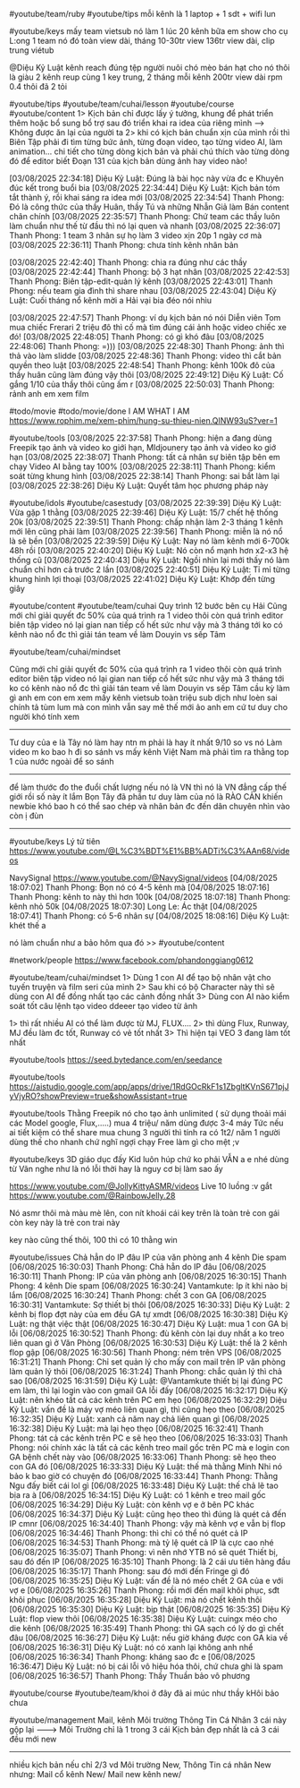 #youtube/team/ruby #youtube/tips 
mỗi kênh là 1 laptop + 1 sdt + wifi lun

#youtube/keys mấy team vietsub nó làm 1 lúc 20 kênh
bữa em show cho cụ L:ong 1 team nó đó
toàn view dài, tháng 10-30tr view
136tr view dài, clip trung viétub

@Diệu Kỷ Luật kênh reach đúng tệp người nuôi chó mèo
bán hạt cho nó thôi là giàu
2 kênh reup cùng 1 key trung, 2 tháng mỗi kênh 200tr view dài
rpm 0.4 thôi đã 2 tỏi


#youtube/tips #youtube/team/cuhai/lesson  #youtube/course  #youtube/content
1> Kịch bản chỉ được lấy ý tưởng, khung để phát triển thêm hoặc bổ sung bổ trợ sau đó triển khai ra idea của riêng mình
--> Không được ăn lại của người ta
2> khi có kịch bản chuẩn xịn của mình rồi thì Biên Tập phải đi tìm từng bức ảnh, từng đoạn video, tạo từng video AI, làm animation... chi tiết cho từng dòng kịch bản và phải chú thích vào từng dòng đó để editor biết Đoạn 131 của kịch bản dùng ảnh hay video nào!

[03/08/2025 22:34:18] Diệu Kỷ Luật: Đúng là bài học này vừa đc e Khuyên đúc kết trong buổi bia
[03/08/2025 22:34:44] Diệu Kỷ Luật: Kịch bản tóm tắt thành ý, rồi khai sáng ra idea mới
[03/08/2025 22:34:54] Thanh Phong: Đó là công thức của thầy Huân, thầy Tú và những Nhẫn Giả làm Bán content chân chính
[03/08/2025 22:35:57] Thanh Phong: Chứ team các thầy luôn làm chuẩn như thế từ đầu thì nó lại quen và nhanh
[03/08/2025 22:36:07] Thanh Phong: 1 team 3 nhân sự họ làm 3 video xịn 20p 1 ngày cơ mà
[03/08/2025 22:36:11] Thanh Phong: chưa tính kênh nhân bản

[03/08/2025 22:42:40] Thanh Phong: chia ra đúng như các thầy
[03/08/2025 22:42:44] Thanh Phong: bộ 3 hạt nhân
[03/08/2025 22:42:53] Thanh Phong: Biên tập-edit-quản lý kênh
[03/08/2025 22:43:01] Thanh Phong: nếu team gia đình thì share nhau
[03/08/2025 22:43:04] Diệu Kỷ Luật: Cuối tháng nổ kênh mời a Hải vại bia đéo nói nhìu

[03/08/2025 22:47:57] Thanh Phong: ví dụ kịch bản nó nói Diễn viên Tom mua chiếc Frerari 2 triệu đô thì cố mà tìm đúng cái ảnh hoặc video chiếc xe đó!
[03/08/2025 22:48:05] Thanh Phong: có gì khó đâu
[03/08/2025 22:48:06] Thanh Phong: =)))
[03/08/2025 22:48:30] Thanh Phong: ảnh thì thả vào làm slidde
[03/08/2025 22:48:36] Thanh Phong: video thì cắt bản quyền theo luật
[03/08/2025 22:48:54] Thanh Phong: kênh 100k đô của thầy huân cũng làm đúng vậy thôi
[03/08/2025 22:49:12] Diệu Kỷ Luật: Cố gắng 1/10 của thầy thôi cũng ấm r
[03/08/2025 22:50:03] Thanh Phong: rảnh anh em xem film

#todo/movie #todo/movie/done
I AM WHAT I AM
https://www.rophim.me/xem-phim/hung-su-thieu-nien.QINW93uS?ver=1

#youtube/tools 
[03/08/2025 22:37:58] Thanh Phong: hiện a đang dùng Freepik tạo ảnh và video ko giới hạn, MIdjounery tạo ảnh và video ko giớ hạn
[03/08/2025 22:38:07] Thanh Phong: tất cả nhân sự biên tập bên em chạy Video AI bằng tay 100%
[03/08/2025 22:38:11] Thanh Phong: kiểm soát từng khung hình
[03/08/2025 22:38:14] Thanh Phong: sai bắt làm lại
[03/08/2025 22:38:26] Diệu Kỷ Luật: Quyết tâm học phương pháp này


#youtube/idols #youtube/casestudy
[03/08/2025 22:39:39] Diệu Kỷ Luật: Vừa gặp 1 thằng
[03/08/2025 22:39:46] Diệu Kỷ Luật: 15/7 chết hệ thống 20k
[03/08/2025 22:39:51] Thanh Phong: chấp nhận làm 2-3 tháng 1 kênh mới lên cũng phải làm
[03/08/2025 22:39:56] Thanh Phong: miễn là nó nổ là sẽ bền
[03/08/2025 22:39:59] Diệu Kỷ Luật: Nay nó làm kênh mới 6-700k 48h rồi
[03/08/2025 22:40:20] Diệu Kỷ Luật: Nó còn nổ mạnh hơn x2-x3 hệ thống cũ
[03/08/2025 22:40:43] Diệu Kỷ Luật: Ngồi nhìn lại mới thấy nó làm chuẩn chỉ hơn cả trước 2 lần
[03/08/2025 22:40:51] Diệu Kỷ Luật: Tỉ mỉ từng khung hình lợi thoại
[03/08/2025 22:41:02] Diệu Kỷ Luật: Khớp đến từng giây

#youtube/content  #youtube/team/cuhai 
Quy trình 12 bước bên cụ Hải
Cũng mới chỉ giải quyết đc 50% của quá trình ra 1 video thôi
còn quá trình editor biên tập video nó lại gian nan tiếp
cố hết sức như vậy mà 3 tháng tới ko có kênh nào nổ đc
thì giải tán team
về làm Douyin vs sếp Tâm


#youtube/team/cuhai/mindset

Cũng mới chỉ giải quyết đc 50% của quá trình ra 1 video thôi
còn quá trình editor biên tập video nó lại gian nan tiếp
cố hết sức như vậy mà 3 tháng tới ko có kênh nào nổ đc
thì giải tán team
về làm Douyin vs sếp Tâm
cầu kỳ làm gì anh em
con em xem mấy kênh vietsub
toàn triệu sub
dịch như loèn
sai chính tả tùm lum
mà con mình vẫn say mê
thế mới ảo
anh em cứ tư duy cho người khó tính xem

---
Tư duy của e là Tây nó làm hay ntn m phải là hay ít nhất 9/10 so vs nó
Làm video m ko bao h đi so sánh vs mấy kênh Việt Nam
mà phải tìm ra thằng top 1 của nước ngoài để so sánh

---
để làm thước đo the đuổi chất lượng
nếu nó là VN thì nó là VN đẳng cấp thế giới rồi
số này ít lắm
Bọn Tây đã phần tư duy làm của nó là RÀO CẢN
khiến newbie khó bao h có thể sao chép và nhân bản đc
đến dân chuyên nhìn vào còn ị đùn

---
#youtube/keys Lý tử tiên
https://www.youtube.com/@L%C3%BDT%E1%BB%ADTi%C3%AAn68/videos

NavySignal
https://www.youtube.com/@NavySignal/videos
[04/08/2025 18:07:02] Thanh Phong: Bọn nó có 4-5 kênh mà
[04/08/2025 18:07:16] Thanh Phong: kênh to này thì hơn 100k
[04/08/2025 18:07:18] Thanh Phong: kênh nhỏ 50k
[04/08/2025 18:07:30] Long Le: Ác thật
[04/08/2025 18:07:41] Thanh Phong: có 5-6 nhân sự
[04/08/2025 18:08:16] Diệu Kỷ Luật: khét thế a 

nó làm chuẩn như a bảo hôm qua đó >> #youtube/content

#network/people 
https://www.facebook.com/phandonggiang0612

#youtube/team/cuhai/mindset 
1> Dùng 1 con AI để tạo bộ nhân vật cho tuyến truyện và film seri của mình
2> Sau khi có bộ Character này thì sẽ dùng con AI để đồng nhất tạo các cảnh đồng nhất
3> Dùng con AI nào kiểm soát tốt câu lệnh tạo video ddeeer tạo video từ ảnh

1> thì rất nhiều AI có thể làm được từ MJ, FLUX....
2> thì dùng Flux, Runway, MJ đều làm đc tốt, Runway có vẻ tốt nhất
3> Thì hiện tại VEO 3 đang làm tốt nhất



#youtube/tools 
https://seed.bytedance.com/en/seedance

#youtube/tools 
https://aistudio.google.com/app/apps/drive/1RdGOcRkF1s1ZbgltKVnS671pjJyVjyRO?showPreview=true&showAssistant=true

#youtube/tools 
Thằng Freepik nó cho tạo ảnh unlimited ( sử dụng thoải mái các Model google, Flux,.....)
mua 4 triệu/ năm dùng được 3-4 máy
Tức nếu ai tiết kiệm có thể share mua chung 3 người thì tính ra có 1t2/ năm 1 người
dùng thế cho nhanh chứ nghĩ ngợi chạy Free làm gì cho mệt ;v


#youtube/keys 3D giáo dục đấy
Kid luôn húp chứ ko phải VẪN a e nhé
dùng từ Vãn nghe như là nó lỗi thời hay là nguy cơ bị làm sao ấy

https://www.youtube.com/@JollyKittyASMR/videos
Live 10 luồng :v gắt
https://www.youtube.com/@RainbowJelly.28

Nó asmr thôi mà màu mè lên, con nít khoái
cái key trên là toàn trẻ con gái
còn key này là trẻ con trai này

key nào cũng thế thôi, 100 thì có 10 thằng win


#youtube/issues
Chả hẳn do IP đâu
IP của văn phòng anh
4 kênh Die spam
[06/08/2025 16:30:03] Thanh Phong: Chả hẳn do IP đâu
[06/08/2025 16:30:11] Thanh Phong: IP của văn phòng anh
[06/08/2025 16:30:15] Thanh Phong: 4 kênh Die spam
[06/08/2025 16:30:24] Vantamkute: Ip ít khi nào bị lắm
[06/08/2025 16:30:24] Thanh Phong: chết 3 con GA
[06/08/2025 16:30:31] Vantamkute: Sợ thiết bị thôi
[06/08/2025 16:30:33] Diệu Kỷ Luật: 2 kênh bị flop đợt này của em đều GA tự xmdt
[06/08/2025 16:30:38] Diệu Kỷ Luật: ng thật việc thật
[06/08/2025 16:30:47] Diệu Kỷ Luật: mua 1 con GA bị lỗi
[06/08/2025 16:30:52] Thanh Phong: đù kênh còn lại duy nhất a ko treo liên quan gì ở Văn Phòng
[06/08/2025 16:30:53] Diệu Kỷ Luật: thế là 2 kênh flop gập
[06/08/2025 16:30:56] Thanh Phong: ném trên VPS
[06/08/2025 16:31:21] Thanh Phong: Chỉ set quản lý cho mấy con mail trên IP văn phòng làm quản lý thôi
[06/08/2025 16:31:24] Thanh Phong: chắc quản lý thì chả sao
[06/08/2025 16:31:59] Diệu Kỷ Luật: @Vantamkute thiết bị lại đúng PC em làm, thì lại login vào con gmail GA lỗi đấy
[06/08/2025 16:32:17] Diệu Kỷ Luật: nên khéo tất cả các kênh trên PC em hẹo
[06/08/2025 16:32:29] Diệu Kỷ Luật: vấn đề là máy vợ méo liên quan gì, thì cũng hẹo theo
[06/08/2025 16:32:35] Diệu Kỷ Luật: xanh cả năm nay chả liên quan gì
[06/08/2025 16:32:38] Diệu Kỷ Luật: mà lại hẹo thẹo
[06/08/2025 16:32:41] Thanh Phong: tát cả các kênh trên PC e sẽ hẹo theo
[06/08/2025 16:33:03] Thanh Phong: nói chính xác là tất cả các kênh treo mail gốc trên PC mà e login con GA bệnh chết này vào
[06/08/2025 16:33:06] Thanh Phong: sẽ hẹo theo con GA đó
[06/08/2025 16:33:33] Diệu Kỷ Luật: thế mà thằng Minh Nhi nó bảo k bao giờ có chuyện đó
[06/08/2025 16:33:44] Thanh Phong: Thằng Ngu đấy biết cái lol gì
[06/08/2025 16:33:48] Diệu Kỷ Luật: thế chả lẽ tao bịa ra à
[06/08/2025 16:34:15] Diệu Kỷ Luật: có 1 kênh e treo mail gốc
[06/08/2025 16:34:29] Diệu Kỷ Luật: còn kênh vợ e ở bên PC khác
[06/08/2025 16:34:37] Diệu Kỷ Luật: cũng hẹo theo thì đúng là quét cả đến IP cmnr
[06/08/2025 16:34:40] Thanh Phong: vậy mà kênh vợ e vẫn bị flop
[06/08/2025 16:34:46] Thanh Phong: thì chỉ có thể nó quét cả IP
[06/08/2025 16:34:53] Thanh Phong: mà tỷ lệ quét cả IP là cực cao nhé
[06/08/2025 16:35:07] Thanh Phong: vì nên nhớ YTB nó sẽ quét Thiết bị, sau đó đến IP
[06/08/2025 16:35:10] Thanh Phong: là 2 cái ưu tiên hàng đầu
[06/08/2025 16:35:17] Thanh Phong: sau đó mới đến Fringe gì đó
[06/08/2025 16:35:25] Diệu Kỷ Luật: vấn đề là nó méo chết 2 GA của e với vợ e
[06/08/2025 16:35:26] Thanh Phong: rồi mới đến mail khôi phục, sđt khôi phục
[06/08/2025 16:35:28] Diệu Kỷ Luật: mà nó chết kênh thôi
[06/08/2025 16:35:30] Diệu Kỷ Luật: bịp thật
[06/08/2025 16:35:35] Diệu Kỷ Luật: flop view thôi
[06/08/2025 16:35:38] Diệu Kỷ Luật: cuingx méo cho die kênh
[06/08/2025 16:35:49] Thanh Phong: thì GA sạch có lý do gì chết đâu
[06/08/2025 16:36:27] Diệu Kỷ Luật: nếu giờ kháng được con GA kia về
[06/08/2025 16:36:31] Diệu Kỷ Luật: nó có xanh lại không anh nhể
[06/08/2025 16:36:34] Thanh Phong: kháng sao đc e
[06/08/2025 16:36:47] Diệu Kỷ Luật: nó bị cái lỗi vô hiệu hóa thôi, chứ chưa ghi là spam
[06/08/2025 16:36:57] Thanh Phong: Thầy Thuần bảo vô phương


#youtube/course #youtube/team/khoi
ở đây đã ai múc như thầy kHôi bảo chưa

#youtube/management 
Mail, kênh
Môi trường
Thông Tin Cá Nhân
3 cái này gộp lại
---> Môi Trường  chỉ là 1 trong 3 cái
Kịch bản đẹp nhất là cả 3 cái đều mới new

---
nhiều kịch bản nếu chỉ 2/3
vd Môi trường New, Thông Tin cá nhân New nhưng: Mail cổ kênh New/ Mail new kênh new/